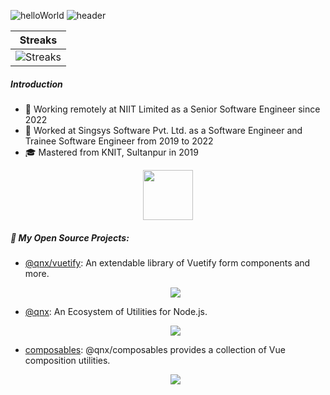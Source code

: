 ![helloWorld](https://readme-typing-svg.herokuapp.com/?font=PublicSans+Code&duration=4000&pause=1000&color=F6F6F6&lines=Hello+Developers!)
![header](https://capsule-render.vercel.app/api?type=waving&height=300&color=timeGradient&text=Yatendra%20Kushwaha&fontAlign=50&fontAlignY=35&section=header&reversal=false&textBg=false&fontSize=55&desc=Senior%20Software%20Engineer&descAlign=50&descAlignY=55&descSize=30)

|Streaks
|-
|![Streaks](https://github-readme-streak-stats.herokuapp.com/?user=yatendra121&theme=apprentice)

##### Introduction 

* 💼 Working remotely at NIIT Limited as a Senior Software Engineer since 2022
* 🏢 Worked at Singsys Software Pvt. Ltd. as a Software Engineer and Trainee Software Engineer from 2019 to 2022
* 🎓 Mastered from KNIT, Sultanpur in 2019

<p align="center">
  <img src="https://upload.wikimedia.org/wikipedia/commons/thumb/8/8d/42_Logo.svg/langfr-560px-42_Logo.svg.png" width=80px height=80px />
</p>

##### 📁 My Open Source Projects: 
* [@qnx/vuetify](https://github.com/yatendra121/vq-vuetify#readme): An extendable library of Vuetify form components and more.
    <p align="center">
      <img src="https://github-readme-stats.vercel.app/api/pin?username=yatendra121&repo=vq-vuetify&theme=apprentice" />
    </p>
* [@qnx](https://github.com/yatendra121/qnx/tree/main#readme): An Ecosystem of Utilities for Node.js.
    <p align="center">
      <img src="https://github-readme-stats.vercel.app/api/pin?username=yatendra121&repo=qnx&theme=apprentice" />
    </p>
* [composables](https://github.com/yatendra121/composables#readme): @qnx/composables provides a collection of Vue composition utilities.
    <p align="center">
      <img src="https://github-readme-stats.vercel.app/api/pin?username=yatendra121&repo=composables&theme=apprentice" />
    </p>
